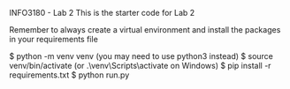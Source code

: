 INFO3180 - Lab 2
This is the starter code for Lab 2

Remember to always create a virtual environment and install the packages in your requirements file

$ python -m venv venv (you may need to use python3 instead)
$ source venv/bin/activate (or .\venv\Scripts\activate on Windows)
$ pip install -r requirements.txt 
$ python run.py
